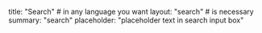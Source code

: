 title: "Search" # in any language you want
layout: "search" # is necessary
summary: "search"
placeholder: "placeholder text in search input box"
